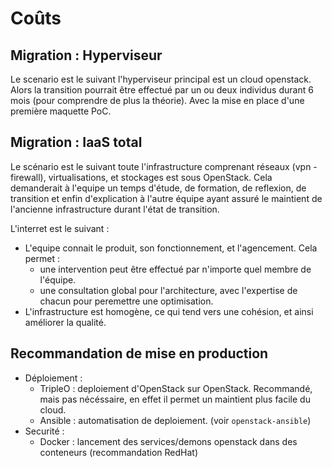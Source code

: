 # Coûts

## Migration : Hyperviseur

Le scenario est le suivant l'hyperviseur principal est un cloud openstack. Alors la transition pourrait être effectué par un ou deux individus durant 6 mois (pour comprendre de plus la théorie). Avec la mise en place d'une première maquette PoC.

## Migration : IaaS total

Le scénario est le suivant toute l'infrastructure comprenant réseaux (vpn - firewall), virtualisations, et stockages est sous OpenStack. Cela demanderait à l'equipe un temps d'étude, de formation, de reflexion, de transition et enfin d'explication à l'autre équipe ayant assuré le maintient de l'ancienne infrastructure durant l'état de transition.


L'interret est le suivant : 
- L'equipe connait le produit, son fonctionnement, et l'agencement. Cela permet :
  - une intervention peut être effectué par n'importe quel membre de l'équipe.
  - une consultation global pour l'architecture, avec l'expertise de chacun pour peremettre une optimisation.
- L'infrastructure est homogène, ce qui tend vers une cohésion, et ainsi améliorer la qualité.

## Recommandation de mise en production

- Déploiement :
  - TripleO : deploiement d'OpenStack sur OpenStack. Recommandé, mais pas nécéssaire, en effet il permet un maintient plus facile du cloud.
  - Ansible : automatisation de deploiement. (voir `openstack-ansible`)
- Securité :
  - Docker : lancement des services/demons openstack dans des conteneurs (recommandation RedHat)
